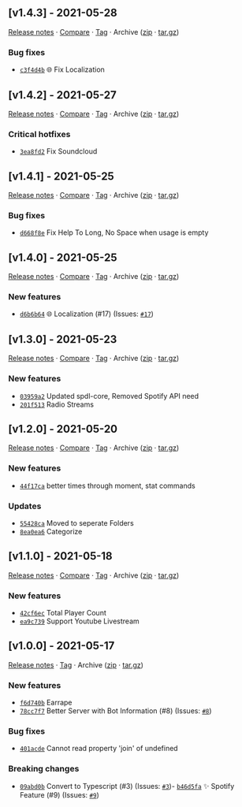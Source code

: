 ## [v1.4.3] - 2021-05-28

[Release notes](https://github.com/kaaaxcreators/Discord-MusicBot/releases/tag/v1.4.3) · [Compare](https://github.com/kaaaxcreators/Discord-MusicBot/compare/v1.4.2...v1.4.3) · [Tag](https://github.com/kaaaxcreators/Discord-MusicBot/tree/v1.4.3) · Archive ([zip](https://github.com/kaaaxcreators/Discord-MusicBot/archive/v1.4.3.zip) · [tar.gz](https://github.com/kaaaxcreators/Discord-MusicBot/archive/v1.4.3.tar.gz))

### Bug fixes

- [`c3f4d4b`](https://github.com/kaaaxcreators/Discord-MusicBot/commit/c3f4d4b)  🌐 Fix Localization

## [v1.4.2] - 2021-05-27

[Release notes](https://github.com/kaaaxcreators/Discord-MusicBot/releases/tag/v1.4.2) · [Compare](https://github.com/kaaaxcreators/Discord-MusicBot/compare/v1.4.1...v1.4.2) · [Tag](https://github.com/kaaaxcreators/Discord-MusicBot/tree/v1.4.2) · Archive ([zip](https://github.com/kaaaxcreators/Discord-MusicBot/archive/v1.4.2.zip) · [tar.gz](https://github.com/kaaaxcreators/Discord-MusicBot/archive/v1.4.2.tar.gz))

### Critical hotfixes

- [`3ea8fd2`](https://github.com/kaaaxcreators/Discord-MusicBot/commit/3ea8fd2)  Fix Soundcloud

## [v1.4.1] - 2021-05-25

[Release notes](https://github.com/kaaaxcreators/Discord-MusicBot/releases/tag/v1.4.1) · [Compare](https://github.com/kaaaxcreators/Discord-MusicBot/compare/v1.4.0...v1.4.1) · [Tag](https://github.com/kaaaxcreators/Discord-MusicBot/tree/v1.4.1) · Archive ([zip](https://github.com/kaaaxcreators/Discord-MusicBot/archive/v1.4.1.zip) · [tar.gz](https://github.com/kaaaxcreators/Discord-MusicBot/archive/v1.4.1.tar.gz))

### Bug fixes

- [`d668f8e`](https://github.com/kaaaxcreators/Discord-MusicBot/commit/d668f8e)  Fix Help To Long, No Space when usage is empty

## [v1.4.0] - 2021-05-25

[Release notes](https://github.com/kaaaxcreators/Discord-MusicBot/releases/tag/v1.4.0) · [Compare](https://github.com/kaaaxcreators/Discord-MusicBot/compare/v1.3.0...v1.4.0) · [Tag](https://github.com/kaaaxcreators/Discord-MusicBot/tree/v1.4.0) · Archive ([zip](https://github.com/kaaaxcreators/Discord-MusicBot/archive/v1.4.0.zip) · [tar.gz](https://github.com/kaaaxcreators/Discord-MusicBot/archive/v1.4.0.tar.gz))

### New features

- [`d6b6b64`](https://github.com/kaaaxcreators/Discord-MusicBot/commit/d6b6b64) 🌐 Localization (#17)
(Issues: [`#17`](https://github.com/kaaaxcreators/Discord-MusicBot/issues/17))

## [v1.3.0] - 2021-05-23

[Release notes](https://github.com/kaaaxcreators/Discord-MusicBot/releases/tag/v1.3.0) · [Compare](https://github.com/kaaaxcreators/Discord-MusicBot/compare/v1.2.0...v1.3.0) · [Tag](https://github.com/kaaaxcreators/Discord-MusicBot/tree/v1.3.0) · Archive ([zip](https://github.com/kaaaxcreators/Discord-MusicBot/archive/v1.3.0.zip) · [tar.gz](https://github.com/kaaaxcreators/Discord-MusicBot/archive/v1.3.0.tar.gz))

### New features

- [`03959a2`](https://github.com/kaaaxcreators/Discord-MusicBot/commit/03959a2)  Updated spdl-core, Removed Spotify API need
- [`201f513`](https://github.com/kaaaxcreators/Discord-MusicBot/commit/201f513)  Radio Streams

## [v1.2.0] - 2021-05-20

[Release notes](https://github.com/kaaaxcreators/Discord-MusicBot/releases/tag/v1.2.0) · [Compare](https://github.com/kaaaxcreators/Discord-MusicBot/compare/v1.1.0...v1.2.0) · [Tag](https://github.com/kaaaxcreators/Discord-MusicBot/tree/v1.2.0) · Archive ([zip](https://github.com/kaaaxcreators/Discord-MusicBot/archive/v1.2.0.zip) · [tar.gz](https://github.com/kaaaxcreators/Discord-MusicBot/archive/v1.2.0.tar.gz))

### New features

- [`44f17ca`](https://github.com/kaaaxcreators/Discord-MusicBot/commit/44f17ca)  better times through moment, stat commands

### Updates

- [`55428ca`](https://github.com/kaaaxcreators/Discord-MusicBot/commit/55428ca)  Moved to seperate Folders
- [`8ea0ea6`](https://github.com/kaaaxcreators/Discord-MusicBot/commit/8ea0ea6)  Categorize

## [v1.1.0] - 2021-05-18

[Release notes](https://github.com/kaaaxcreators/Discord-MusicBot/releases/tag/v1.1.0) · [Compare](https://github.com/kaaaxcreators/Discord-MusicBot/compare/v1.0.0...v1.1.0) · [Tag](https://github.com/kaaaxcreators/Discord-MusicBot/tree/v1.1.0) · Archive ([zip](https://github.com/kaaaxcreators/Discord-MusicBot/archive/v1.1.0.zip) · [tar.gz](https://github.com/kaaaxcreators/Discord-MusicBot/archive/v1.1.0.tar.gz))

### New features

- [`42cf6ec`](https://github.com/kaaaxcreators/Discord-MusicBot/commit/42cf6ec)  Total Player Count
- [`ea9c739`](https://github.com/kaaaxcreators/Discord-MusicBot/commit/ea9c739)  Support Youtube Livestream

## [v1.0.0] - 2021-05-17

[Release notes](https://github.com/kaaaxcreators/Discord-MusicBot/releases/tag/v1.0.0) · [Tag](https://github.com/kaaaxcreators/Discord-MusicBot/tree/v1.0.0) · Archive ([zip](https://github.com/kaaaxcreators/Discord-MusicBot/archive/v1.0.0.zip) · [tar.gz](https://github.com/kaaaxcreators/Discord-MusicBot/archive/v1.0.0.tar.gz))

### New features

- [`f6d740b`](https://github.com/kaaaxcreators/Discord-MusicBot/commit/f6d740b)  Earrape
- [`78cc7f7`](https://github.com/kaaaxcreators/Discord-MusicBot/commit/78cc7f7)  Better Server with Bot Information (#8)
(Issues: [`#8`](https://github.com/kaaaxcreators/Discord-MusicBot/issues/8))

### Bug fixes

- [`401acde`](https://github.com/kaaaxcreators/Discord-MusicBot/commit/401acde)  Cannot read property &#x27;join&#x27; of undefined

### Breaking changes

- [`09abd0b`](https://github.com/kaaaxcreators/Discord-MusicBot/commit/09abd0b) Convert to Typescript (#3)
(Issues: [`#3`](https://github.com/kaaaxcreators/Discord-MusicBot/issues/3))- [`b46d5fa`](https://github.com/kaaaxcreators/Discord-MusicBot/commit/b46d5fa) ✨ Spotify Feature (#9)
(Issues: [`#9`](https://github.com/kaaaxcreators/Discord-MusicBot/issues/9))
